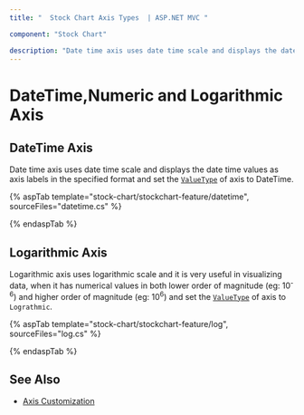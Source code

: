 ```yaml
---
title: "  Stock Chart Axis Types  | ASP.NET MVC "

component: "Stock Chart"

description: "Date time axis uses date time scale and displays the date time values as axis labels in the specified format"
---
```


# DateTime,Numeric and Logarithmic Axis

## DateTime Axis

Date time axis uses date time scale and displays the date time values as axis labels in the specified format and set the [`ValueType`](https://help.syncfusion.com/cr/aspnetcore-js2/Syncfusion.EJ2.Charts.StockChartStockChartAxis.html#Syncfusion_EJ2_Charts_StockChartStockChartAxis_ValueType) of axis to DateTime.

{% aspTab template="stock-chart/stockchart-feature/datetime", sourceFiles="datetime.cs" %}

{% endaspTab %}

## Logarithmic Axis

<!-- markdownlint-disable MD033 -->

Logarithmic axis uses logarithmic scale and it is very useful in visualizing data, when it has numerical values in
both lower order of magnitude (eg: 10<sup>-6</sup>) and higher order of magnitude (eg: 10<sup>6</sup>) and set the [`ValueType`](https://help.syncfusion.com/cr/aspnetcore-js2/Syncfusion.EJ2.Charts.StockChartStockChartAxis.html#Syncfusion_EJ2_Charts_StockChartStockChartAxis_ValueType) of axis to `Lograthmic`.

{% aspTab template="stock-chart/stockchart-feature/log", sourceFiles="log.cs" %}

{% endaspTab %}

## See Also

* [Axis Customization](./axis-customization/)